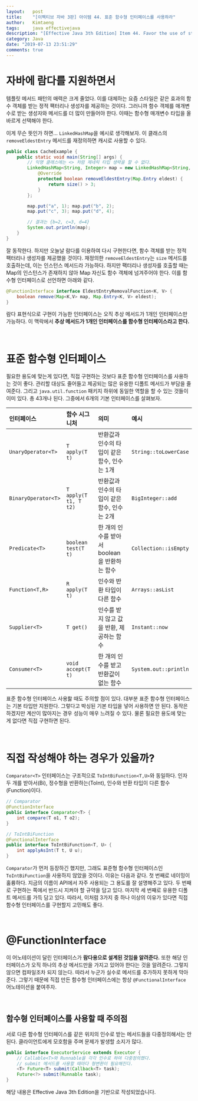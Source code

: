 ```yaml
---
layout:   post
title:    "[이펙티브 자바 3판] 아이템 44. 표준 함수형 인터페이스를 사용하라"
author:   Kimtaeng
tags: 	  java effectivejava
description: "[Effective Java 3th Edition] Item 44. Favor the use of standard functional interfaces" 
category: Java
date: "2019-07-13 23:51:29"
comments: true
---
```


# 자바에 람다를 지원하면서

템플릿 메서드 패턴의 매력은 크게 줄었다. 이를 대체하는 요즘 스타일은 같은 효과의 함수 객체를 받는 정적 팩터리나
생성자를 제공하는 것이다. 그러니까 함수 객체를 매개변수로 받는 생성자와 메서드를 더 많이 만들어야 한다.
이때는 함수형 매개변수 타입을 올바르게 선택해야 한다.

이게 무슨 뜻인가 하면... ```LinkedHashMap```을 예시로 생각해보자. 이 클래스의 ```removeEldestEntry``` 메서드를
재정의하면 캐시로 사용할 수 있다.

```java
public class CacheExample {
    public static void main(String[] args) {
        // 익명 클래스에는 <> 처럼 제네릭 타입 생략을 할 수 없다.
        LinkedHashMap<String, Integer> map = new LinkedHashMap<String, Integer>() {
            @Override
            protected boolean removeEldestEntry(Map.Entry eldest) {
                return size() > 3;
            }
        };

        map.put("a", 1); map.put("b", 2);
        map.put("c", 3); map.put("d", 4);

        // 결과는 {b=2, c=3, d=4}
        System.out.println(map);
    }
}
```

잘 동작한다. 하지만 오늘날 람다를 이용하여 다시 구현한다면, 함수 객체를 받는 정적 팩터리나 생성자를 제공했을 것이다.
재정의한 ```removeEldestEntry```는 ```size``` 메서드를 호출하는데, 이는 인스턴스 메서드라 가능하다.
하지만 팩터리나 생성자를 호출할 때는 Map의 인스턴스가 존재하지 않아 Map 자신도 함수 객체에 넘겨주어야 한다.
이를 함수형 인터페이스로 선언하면 아래와 같다.

```java
@FunctionInterface interface EldestEntryRemovalFunction<K, V> {
    boolean remove(Map<K,V> map, Map.Entry<K, V> eldest);
}
```

람다 표현식으로 구현이 가능한 인터페이스는 오직 추상 메서드가 1개인 인터페이스만 가능하다.
이 맥락에서 **추상 메서드가 1개인 인터페이스를 함수형 인터페이스라고 한다.**

<br/>

# 표준 함수형 인터페이스

필요한 용도에 맞는게 있다면, 직접 구현하는 것보다 표준 함수형 인터페이스를 사용하는 것이 좋다. 관리할 대상도 줄어들고
제공되는 많은 유용한 디폴트 메서드가 부담을 줄여준다. 그리고 ```java.util.function``` 패키지 하위에 동일한 역할을
할 수 있는 것들이 이미 있다. 총 43개나 된다. 그중에서 6개의 기본 인터페이스를 살펴보자.

인터페이스 | 함수 시그니처 | 의미 | 예시
|:--|:--|:--|:--
```UnaryOperator<T>``` | ```T apply(T t)``` | 반환값과 인수의 타입이 같은 함수, 인수는 1개 | ```String::toLowerCase```
```BinaryOperator<T>``` | ```T apply(T t1, T t2)``` | 반환값과 인수의 타입이 같은 함수, 인수는 2개 | ```BigInteger::add```
```Predicate<T>``` | ```boolean test(T t)``` | 한 개의 인수를 받아서 boolean을 반환하는 함수 | ```Collection::isEmpty```
```Function<T,R>``` | ```R apply(T t)``` | 인수와 반환 타입이 다른 함수 | ```Arrays::asList```
```Supplier<T>``` | ```T get()``` | 인수를 받지 않고 값을 반환, 제공하는 함수 | ```Instant::now```
```Consumer<T>``` | ```void accept(T t)``` | 한 개의 인수를 받고 반환값이 없는 함수 | ```System.out::println```

표준 함수형 인터페이스 사용핧 때도 주의할 점이 있다. 대부분 표준 함수형 인터페이스는 기본 타입만 지원한다.
그렇다고 박싱된 기본 타입을 넣어 사용하면 안 된다. 동작은 하겠지만 계산이 많아지는 경우 성능이 매우 느려질 수 있다.
물론 필요한 용도에 맞는 게 없다면 직접 구현하면 된다.

<br/>

# 직접 작성해야 하는 경우가 있을까?

```Comparator<T>``` 인터페이스는 구조적으로 ```ToIntBiFunction<T,U>```와 동일하다. 인자 두 개를 받아서(Bi),
정수형을 반환하는(ToInt), 인수와 반환 타입이 다른 함수(Function)이다.

```java
// Comparator
@FunctionInterface
public interface Comparator<T> {
    int compare(T o1, T o2);
}

// ToIntBiFunction
@FunctionalInterface
public interface ToIntBiFunction<T, U> {
    int applyAsInt(T t, U u);
}
```

```Comparator```가 먼저 등장하긴 했지만, 그래도 표준형 함수형 인터페이스인 ```ToIntBiFunction```을 사용하지 않았을 것이다.
이유는 다음과 같다. 첫 번째로 네이밍이 훌륭하다. 지금의 이름이 API에서 자주 사용되는 그 용도를 잘 설명해주고 있다.
두 번째로 구현하는 쪽에서 반드시 지켜야 할 규약을 담고 있다. 마지막 세 번째로 유용한 디폴트 메서드를 가득 담고 있다.
따라서, 이처럼 3가지 중 하나 이상의 이유가 있다면 직접 함수형 인터페이스를 구현할지 고민해도 좋다.

<br/>

# @FunctionInterface

이 어노테이션이 달린 인터페이스가 **람다용으로 설계된 것임을 알려준다.**
또한 해당 인터페이스가 오직 하나의 추상 메서드만을 가지고 있어야 한다는 것을 알려준다. 그렇지 않으면 컴파일조차 되지 않는다.
따라서 누군가 실수로 메서드를 추가하지 못하게 막아준다.
그렇기 때문에 직접 만든 함수형 인터페이스에는 항상 ```@FunctionalInterface``` 어노테이션을 붙여주자.

<br/>

## 함수형 인터페이스를 사용할 때 주의점

서로 다른 함수형 인터페이스를 같은 위치의 인수로 받는 메서드들을 다중정의해서는 안 된다. 클라이언트에게 모호함을 주며
문제가 발생할 소지가 많다.

```java
public interface ExecutorService extends Executor {
    // Callable<T>와 Runnable을 각각 인수로 하여 다중정의했다.
    // submit 메서드를 사용할 때마다 형변환이 필요해진다.
    <T> Future<T> submit(Callback<T> task);
    Future<?> submit(Runnable task);
}
```

<div class="post_caption">해당 내용은 Effective Java 3th Edition을 기반으로 작성되었습니다.</div>